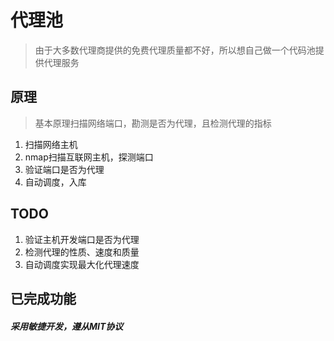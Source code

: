 # 代理池

> 由于大多数代理商提供的免费代理质量都不好，所以想自己做一个代码池提供代理服务

## 原理

> 基本原理扫描网络端口，勘测是否为代理，且检测代理的指标

1. 扫描网络主机
2. nmap扫描互联网主机，探测端口
3. 验证端口是否为代理
4. 自动调度，入库


## TODO

1. 验证主机开发端口是否为代理
2. 检测代理的性质、速度和质量
3. 自动调度实现最大化代理速度

## 已完成功能


##### 采用敏捷开发，遵从MIT协议